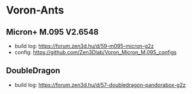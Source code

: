 # Voron-Ants

## Micron+ M.095 V2.6548
- build log: https://forum.zen3d.hu/d/59-m095-micron-g2z
- config: https://github.com/Zen3Dlab/Voron_Micron_M.095_configs

## DoubleDragon
- build log: https://forum.zen3d.hu/d/57-doubledragon-pandorabox-g2z
